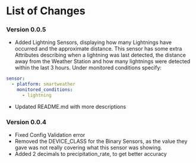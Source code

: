 # List of Changes

### Version 0.0.5
* Added Lightning Sensors, displaying how many Lightnings have occurred and the approximate distance. This sensor has some extra Attributes describing when a lightning was last detected, the distance away from the Weather Station and how many lightnings were detected within the last 3 hours.
Under monitored conditions specify:
```yaml
sensor:
  - platform: smartweather
    monitored_conditions:
      - lightning
```
* Updated README.md with more descriptions

### Version 0.0.4
* Fixed Config Validation error
* Removed the DEVICE_CLASS for the Binary Sensors, as the value they gave was not really covering what this sensor was showing.
* Added 2 decimals to precipitation_rate, to get better accuracy
